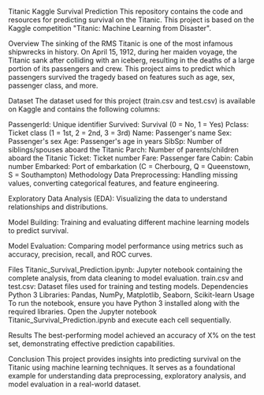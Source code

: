 Titanic Kaggle Survival Prediction
This repository contains the code and resources for predicting survival on the Titanic. This project is based on the Kaggle competition "Titanic: Machine Learning from Disaster".

Overview
The sinking of the RMS Titanic is one of the most infamous shipwrecks in history. On April 15, 1912, during her maiden voyage, the Titanic sank after colliding with an iceberg, resulting in the deaths of a large portion of its passengers and crew. This project aims to predict which passengers survived the tragedy based on features such as age, sex, passenger class, and more.

Dataset
The dataset used for this project (train.csv and test.csv) is available on Kaggle and contains the following columns:

PassengerId: Unique identifier
Survived: Survival (0 = No, 1 = Yes)
Pclass: Ticket class (1 = 1st, 2 = 2nd, 3 = 3rd)
Name: Passenger's name
Sex: Passenger's sex
Age: Passenger's age in years
SibSp: Number of siblings/spouses aboard the Titanic
Parch: Number of parents/children aboard the Titanic
Ticket: Ticket number
Fare: Passenger fare
Cabin: Cabin number
Embarked: Port of embarkation (C = Cherbourg, Q = Queenstown, S = Southampton)
Methodology
Data Preprocessing: Handling missing values, converting categorical features, and feature engineering.

Exploratory Data Analysis (EDA): Visualizing the data to understand relationships and distributions.

Model Building: Training and evaluating different machine learning models to predict survival.

Model Evaluation: Comparing model performance using metrics such as accuracy, precision, recall, and ROC curves.

Files
Titanic_Survival_Prediction.ipynb: Jupyter notebook containing the complete analysis, from data cleaning to model evaluation.
train.csv and test.csv: Dataset files used for training and testing models.
Dependencies
Python 3
Libraries: Pandas, NumPy, Matplotlib, Seaborn, Scikit-learn
Usage
To run the notebook, ensure you have Python 3 installed along with the required libraries. Open the Jupyter notebook Titanic_Survival_Prediction.ipynb and execute each cell sequentially.

Results
The best-performing model achieved an accuracy of X% on the test set, demonstrating effective prediction capabilities.

Conclusion
This project provides insights into predicting survival on the Titanic using machine learning techniques. It serves as a foundational example for understanding data preprocessing, exploratory analysis, and model evaluation in a real-world dataset.
